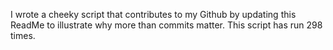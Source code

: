 I wrote a cheeky script that contributes to my Github by updating this ReadMe to illustrate why more than commits matter. This script has run 298 times.